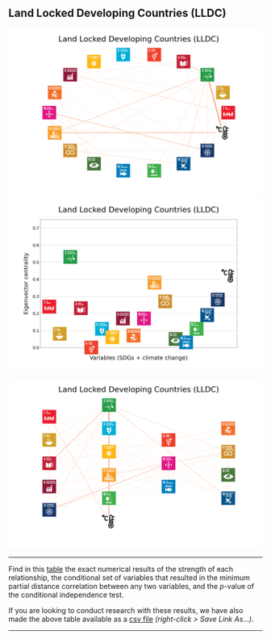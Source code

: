 ## Land Locked Developing Countries (LLDC)

<img src="../Land Locked Developing Countries (LLDC)/Land Locked Developing Countries (LLDC)_circular_network_logos.png">
<img src="../Land Locked Developing Countries (LLDC)/Land Locked Developing Countries (LLDC)_eigenvector_centrality.png">
<br>
<br>
<img src="../Land Locked Developing Countries (LLDC)/Land Locked Developing Countries (LLDC)_multipartite_network_logos_cluster.png">

---

Find in this <a href="../Land Locked Developing Countries (LLDC)/TLPH_website_tables_29-29.pdf" target="_blank">table</a> the exact numerical results of the strength of each relationship, the conditional set of variables that resulted in the minimum partial distance correlation between any two variables, and the _p_-value of the conditional independence test.

If you are looking to conduct research with these results, we have also made the above table available as a <a href="https://raw.githubusercontent.com/felix-laumann/SDG-networks/gh-pages/Results/csv/conditions_Land Locked Developing Countries (LLDC).csv" target="_blank" download>csv file</a> _(right-click > Save Link As...)_. 

---
